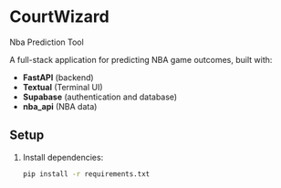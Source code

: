 # CourtWizard
 Nba Prediction Tool

A full-stack application for predicting NBA game outcomes, built with:
- **FastAPI** (backend)
- **Textual** (Terminal UI)
- **Supabase** (authentication and database)
- **nba_api** (NBA data)

## Setup

1. Install dependencies:
   ```bash
   pip install -r requirements.txt